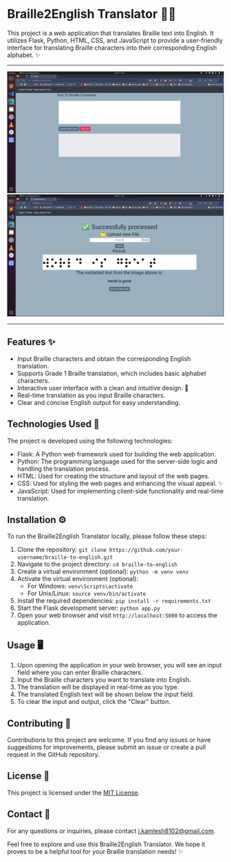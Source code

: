 # Braille2English Translator 📖🔠

This project is a web application that translates Braille text into English. It utilizes Flask, Python, HTML, CSS, and JavaScript to provide a user-friendly interface for translating Braille characters into their corresponding English alphabet. ✨

***
![Home](templates/ScreenShots/Text2Braille.png)
![Ouput-Image](templates/ScreenShots/ImageUpload.png)
***

## Features ✨

- Input Braille characters and obtain the corresponding English translation.
- Supports Grade 1 Braille translation, which includes basic alphabet characters.
- Interactive user interface with a clean and intuitive design. 🌈
- Real-time translation as you input Braille characters.
- Clear and concise English output for easy understanding.

## Technologies Used 🚀

The project is developed using the following technologies:

- Flask: A Python web framework used for building the web application.
- Python: The programming language used for the server-side logic and handling the translation process.
- HTML: Used for creating the structure and layout of the web pages.
- CSS: Used for styling the web pages and enhancing the visual appeal. ✨
- JavaScript: Used for implementing client-side functionality and real-time translation.

## Installation ⚙️

To run the Braille2English Translator locally, please follow these steps:

1. Clone the repository: `git clone https://github.com/your-username/braille-to-english.git`
2. Navigate to the project directory: `cd braille-to-english`
3. Create a virtual environment (optional): `python -m venv venv`
4. Activate the virtual environment (optional):
   - For Windows: `venv\Scripts\activate`
   - For Unix/Linux: `source venv/bin/activate`
5. Install the required dependencies: `pip install -r requirements.txt`
6. Start the Flask development server: `python app.py`
7. Open your web browser and visit `http://localhost:5000` to access the application.

## Usage 🖥️

1. Upon opening the application in your web browser, you will see an input field where you can enter Braille characters.
2. Input the Braille characters you want to translate into English.
3. The translation will be displayed in real-time as you type.
4. The translated English text will be shown below the input field.
5. To clear the input and output, click the "Clear" button.

## Contributing 🤝

Contributions to this project are welcome. If you find any issues or have suggestions for improvements, please submit an issue or create a pull request in the GitHub repository.

## License 📜

This project is licensed under the [MIT License](LICENSE).

## Contact 📧

For any questions or inquiries, please contact [j.kamlesh8102@gmail.com](mailto:j.kamlesh8102@gmail.com).

Feel free to explore and use this Braille2English Translator. We hope it proves to be a helpful tool for your Braille translation needs! ✨
